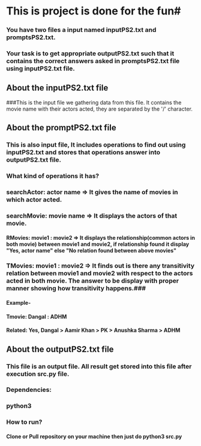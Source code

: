 # This is project is done for the fun#
### You have two files a input named inputPS2.txt and promptsPS2.txt.
### Your task is to get appropriate outputPS2.txt such that it contains the correct answers asked in promptsPS2.txt file using inputPS2.txt file.

## About the inputPS2.txt file ##
###This is the input file we gathering data from this file. It contains the movie name with their actors acted, they are separated by the '/' character.


## About the promptPS2.txt file ##
### This is also input file, It includes operations to find out using inputPS2.txt and stores that operations answer into outputPS2.txt file.
### What kind of operations it has?

### searchActor: actor name => It gives the name of movies in which actor acted.

### searchMovie: movie name => It displays the actors of that movie.

#### RMovies: movie1 : movie2 => It displays the relationship(common actors in both movie) between movie1 and movie2, if relationship found it display "Yes, actor name" else "No relation found between above movies"

### TMovies: movie1 : movie2 => It finds out is there any transitivity relation between movie1 and movie2 with respect to the actors acted in both movie. The answer to be display with proper manner showing how transitivity happens.###
#### Example-
#### Tmovie: Dangal : ADHM
#### Related: Yes, Dangal > Aamir Khan > PK > Anushka Sharma > ADHM


## About the outputPS2.txt file ##
### This file is an output file. All result get stored into this file after execution src.py file.

### Dependencies:
### python3

### How to run? 
#### Clone or Pull repository on your machine then just do python3 src.py
